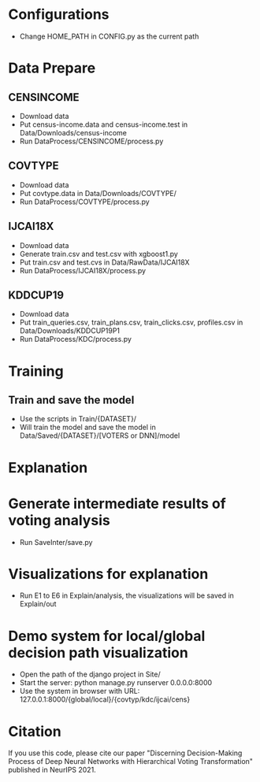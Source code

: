 # Configurations
* Change HOME_PATH in CONFIG.py as the current path 

# Data Prepare

## CENSINCOME
* Download data
* Put census-income.data and census-income.test in Data/Downloads/census-income
* Run DataProcess/CENSINCOME/process.py

## COVTYPE
* Download data
* Put covtype.data in Data/Downloads/COVTYPE/
* Run DataProcess/COVTYPE/process.py

## IJCAI18X
* Download data
* Generate train.csv and test.csv with xgboost1.py
* Put train.csv and test.cvs in Data/RawData/IJCAI18X
* Run DataProcess/IJCAI18X/process.py

## KDDCUP19
* Download data
* Put train_queries.csv, train_plans.csv, train_clicks.csv, profiles.csv in Data/Downloads/KDDCUP19P1
* Run DataProcess/KDC/process.py

# Training

## Train and save the model
* Use the scripts in Train/{DATASET}/
* Will train the model and save the model in Data/Saved/{DATASET}/[VOTERS or DNN]/model


# Explanation

# Generate intermediate results of voting analysis
* Run SaveInter/save.py 

# Visualizations for explanation
* Run E1 to E6 in Explain/analysis, the visualizations will be saved in Explain/out

# Demo system for local/global decision path visualization
* Open the path of the django project in Site/
* Start the server: python manage.py runserver 0.0.0.0:8000
* Use the system in browser with URL: 127.0.0.1:8000/{global/local}/{covtyp/kdc/ijcai/cens}

# Citation
If you use this code, please cite our paper "Discerning Decision-Making Process of Deep Neural Networks with Hierarchical Voting Transformation" published in NeurIPS 2021.
